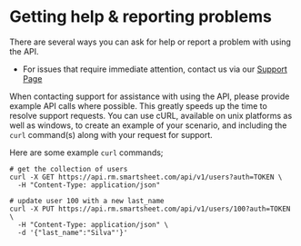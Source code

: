 # Getting help & reporting problems

There are several ways you can ask for help or report a problem with using the API.

* For issues that require immediate attention, contact us via our [Support Page](https://help.smartsheet.com/contact?contactType=10k-support)

When contacting support for assistance with using the API, please provide example API calls where possible. This greatly speeds up the time to resolve support requests. You can use cURL, available on unix platforms as well as windows, to create an example of your scenario, and including the `curl` command(s) along with your request for support.

Here are some example `curl` commands;

```
# get the collection of users
curl -X GET https://api.rm.smartsheet.com/api/v1/users?auth=TOKEN \
  -H "Content-Type: application/json"

# update user 100 with a new last_name
curl -X PUT https://api.rm.smartsheet.com/api/v1/users/100?auth=TOKEN \
  -H "Content-Type: application/json" \
  -d '{"last_name":"Silva"'}'
```

